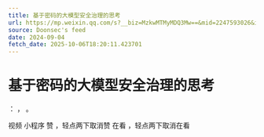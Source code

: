 ```yaml
---
title: 基于密码的大模型安全治理的思考
url: https://mp.weixin.qq.com/s?__biz=MzkwMTMyMDQ3Mw==&mid=2247593026&idx=1&sn=538edaadc34b2c0e84b75fda99f2041f
source: Doonsec's feed
date: 2024-09-04
fetch_date: 2025-10-06T18:20:11.423701
---
```


# 基于密码的大模型安全治理的思考

：
，
。

视频
小程序
赞
，轻点两下取消赞
在看
，轻点两下取消在看